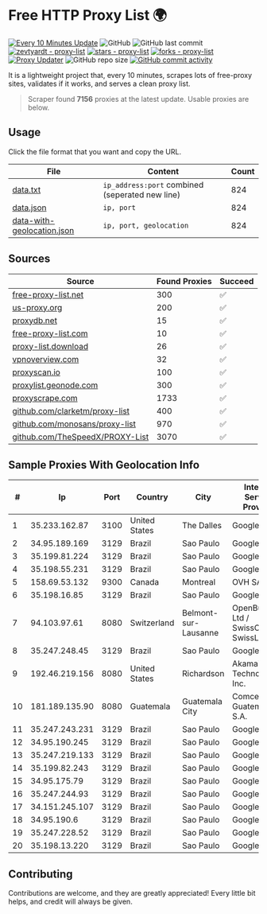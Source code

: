 
# Free HTTP Proxy List 🌍

[![Every 10 Minutes Update](https://github.com/mertguvencli/http-proxy-list/actions/workflows/main.yml/badge.svg?branch=main)](https://github.com/mertguvencli/http-proxy-list/actions/workflows/main.yml)
![GitHub](https://img.shields.io/github/license/mertguvencli/http-proxy-list)
![GitHub last commit](https://img.shields.io/github/last-commit/mertguvencli/http-proxy-list)
[![zevtyardt - proxy-list](https://img.shields.io/static/v1?label=zevtyardt&message=proxy-list&color=blue&logo=github)](https://github.com/zevtyardt/proxy-list "Go to GitHub repo")
[![stars - proxy-list](https://img.shields.io/github/stars/zevtyardt/proxy-list?style=social)](https://github.com/zevtyardt/proxy-list)
[![forks - proxy-list](https://img.shields.io/github/forks/zevtyardt/proxy-list?style=social)](https://github.com/zevtyardt/proxy-list)
[![Proxy Updater](https://github.com/zevtyardt/proxy-list/workflows/Proxy%20Updater/badge.svg)](https://github.com/zevtyardt/proxy-list/actions?query=workflow:"Proxy+Updater")
![GitHub repo size](https://img.shields.io/github/repo-size/zevtyardt/proxy-list)
[![GitHub commit activity](https://img.shields.io/github/commit-activity/m/zevtyardt/proxy-list?logo=commits)](https://github.com/zevtyardt/proxy-list/commits/main)

It is a lightweight project that, every 10 minutes, scrapes lots of free-proxy sites, validates if it works, and serves a clean proxy list.

> Scraper found **7156** proxies at the latest update. Usable proxies are below.

## Usage

Click the file format that you want and copy the URL.

|File|Content|Count|
|----|-------|-----|
|[data.txt](https://raw.githubusercontent.com/mertguvencli/http-proxy-list/main/proxy-list/data.txt)|`ip_address:port` combined (seperated new line)|824|
|[data.json](https://raw.githubusercontent.com/mertguvencli/http-proxy-list/main/proxy-list/data.json)|`ip, port`|824|
|[data-with-geolocation.json](https://raw.githubusercontent.com/mertguvencli/http-proxy-list/main/proxy-list/data-with-geolocation.json)|`ip, port, geolocation`|824|

## Sources

|Source|Found Proxies|Succeed|
|------|-------------|-------|
|[free-proxy-list.net](https://free-proxy-list.net)|300|✅|
|[us-proxy.org](https://www.us-proxy.org)|200|✅|
|[proxydb.net](http://proxydb.net)|15|✅|
|[free-proxy-list.com](https://free-proxy-list.com/?page=&port=&type%5B%5D=http&type%5B%5D=https&up_time=0&search=Search)|10|✅|
|[proxy-list.download](https://www.proxy-list.download/HTTP)|26|✅|
|[vpnoverview.com](https://vpnoverview.com/privacy/anonymous-browsing/free-proxy-servers)|32|✅|
|[proxyscan.io](https://www.proxyscan.io)|100|✅|
|[proxylist.geonode.com](https://proxylist.geonode.com/api/proxy-list?limit=300&page=1&sort_by=lastChecked&sort_type=desc&protocols=http,https)|300|✅|
|[proxyscrape.com](https://api.proxyscrape.com/v2/?request=displayproxies&protocol=http&timeout=10000&country=all&ssl=all&anonymity=all)|1733|✅|
|[github.com/clarketm/proxy-list](https://raw.githubusercontent.com/clarketm/proxy-list/master/proxy-list-raw.txt)|400|✅|
|[github.com/monosans/proxy-list](https://raw.githubusercontent.com/monosans/proxy-list/main/proxies/http.txt)|970|✅|
|[github.com/TheSpeedX/PROXY-List](https://raw.githubusercontent.com/TheSpeedX/PROXY-List/master/http.txt)|3070|✅|


## Sample Proxies With Geolocation Info

|#|Ip|Port|Country|City|Internet Service Provider|
|-|--|----|-------|----|-------------------------|
|1|35.233.162.87|3100|United States|The Dalles|Google LLC|
|2|34.95.189.169|3129|Brazil|Sao Paulo|Google LLC|
|3|35.199.81.224|3129|Brazil|Sao Paulo|Google LLC|
|4|35.198.55.231|3129|Brazil|Sao Paulo|Google LLC|
|5|158.69.53.132|9300|Canada|Montreal|OVH SAS|
|6|35.198.16.85|3129|Brazil|Sao Paulo|Google LLC|
|7|94.103.97.61|8080|Switzerland|Belmont-sur-Lausanne|OpenBusiness Ltd / SwissCenter / SwissLink|
|8|35.247.248.45|3129|Brazil|Sao Paulo|Google LLC|
|9|192.46.219.156|8080|United States|Richardson|Akamai Technologies, Inc.|
|10|181.189.135.90|8080|Guatemala|Guatemala City|Comcel Guatemala S.A.|
|11|35.247.243.231|3129|Brazil|Sao Paulo|Google LLC|
|12|34.95.190.245|3129|Brazil|Sao Paulo|Google LLC|
|13|35.247.219.133|3129|Brazil|Sao Paulo|Google LLC|
|14|35.199.82.243|3129|Brazil|Sao Paulo|Google LLC|
|15|34.95.175.79|3129|Brazil|Sao Paulo|Google LLC|
|16|35.247.244.93|3129|Brazil|Sao Paulo|Google LLC|
|17|34.151.245.107|3129|Brazil|Sao Paulo|Google LLC|
|18|34.95.190.6|3129|Brazil|Sao Paulo|Google LLC|
|19|35.247.228.52|3129|Brazil|Sao Paulo|Google LLC|
|20|35.198.13.220|3129|Brazil|Sao Paulo|Google LLC|



## Contributing

Contributions are welcome, and they are greatly appreciated! Every
little bit helps, and credit will always be given.

